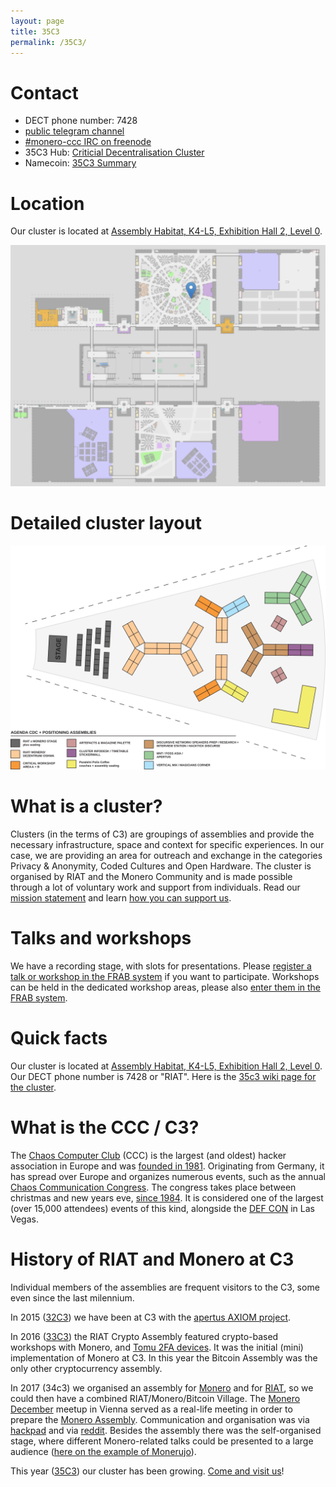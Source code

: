 ```yaml
---
layout: page
title: 35C3
permalink: /35C3/
---
```


# Contact

* DECT phone number: 7428
* [public telegram channel](https://t.me/joinchat/I90xDA5u1mG4jGdveCPdjg)
* [#monero-ccc IRC on freenode](http://webchat.freenode.net/?channels=monero-ccc)
* 35C3 Hub: [Criticial Decentralisation Cluster](https://events.ccc.de/congress/2018/wiki/index.php/Assembly:Critical_Decentralisation_Cluster)
* Namecoin: [35C3 Summary](https://www.namecoin.org/2019/05/08/35c3-summary.html)

# Location

Our cluster is located at [Assembly Habitat, K4-L5, Exhibition Hall 2, Level 0](https://35c3.c3nav.de/l/cdc/@0,479.41,406.58,4.35).

![Critical Decentralisation Cluster at 35C3 - location in the area](/assets/cdc_cluster_area_35c3.png)

# Detailed cluster layout

![Critical Decentralisation Cluster at 35C3 - detail view](/assets/layout.svg)

# What is a cluster?

Clusters (in the terms of C3) are groupings of assemblies and provide the necessary infrastructure, space and context for specific experiences. In our case, we are providing an area for outreach and exchange in the categories Privacy & Anonymity, Coded Cultures and Open Hardware. The cluster is organised by RIAT and the Monero Community and is made possible through a lot of voluntary work and support from individuals. Read our [mission statement](/mission) and learn [how you can support us](/support).

# Talks and workshops

We have a recording stage, with slots for presentations. Please [register a talk or workshop in the FRAB system](http://frab.riat.at) if you want to participate. Workshops can be held in the dedicated workshop areas, please also [enter them in the FRAB system](http://frab.riat.at).

# Quick facts

Our cluster is located at [Assembly Habitat, K4-L5, Exhibition Hall 2, Level 0](https://35c3.c3nav.de/l/cdc/@0,479.41,406.58,4.35).
Our DECT phone number is 7428 or "RIAT".
Here is the [35c3 wiki page for the cluster](https://events.ccc.de/congress/2018/wiki/index.php/Assembly:Critical_Decentralisation_Cluster).

# What is the CCC / C3?
The [Chaos Computer Club](https://www.ccc.de/en/club) (CCC) is the largest (and oldest) hacker association in Europe and was [founded in 1981](https://berlin.ccc.de/~tim/tmp/tuwat-protokoll.pdf). Originating from Germany, it has spread over Europe and organizes numerous events, such as the annual [Chaos Communication Congress](https://en.wikipedia.org/wiki/Chaos_Communication_Congress). The congress takes place between christmas and new years eve, [since 1984](https://events.ccc.de/congress/). It is considered one of the largest (over 15,000 attendees) events of this kind, alongside the [DEF CON](https://defcon.org) in Las Vegas.

# History of RIAT and Monero at C3

Individual members of the assemblies are frequent visitors to the C3, some even since the last milennium.

In 2015 ([32C3](https://media.ccc.de/v/32c3-7355-apertus_axiom)) we have been at C3 with the [apertus AXIOM project](https://eu.axiom-camera.com).

In 2016 ([33C3](https://events.ccc.de/congress/2016/wiki/Assembly:RIAT_Crypto_Lab)) the RIAT Crypto Assembly featured crypto-based workshops with Monero, and [Tomu 2FA devices](https://events.ccc.de/congress/2016/wiki/Projects:Tomu). It was the initial (mini) implementation of Monero at C3. In this year the Bitcoin Assembly was the only other cryptocurrency assembly.

In 2017 (34c3) we organised an assembly for [Monero](https://events.ccc.de/congress/2017/wiki/index.php/Assembly:Monero_Assembly) and for [RIAT](https://events.ccc.de/congress/2017/wiki/index.php/Assembly:RIAT), so we could then have a combined RIAT/Monero/Bitcoin Village. The [Monero December](https://www.meetup.com/Monero-Austria/events/245306598/) meetup in Vienna served as a real-life meeting in order to prepare the [Monero Assembly](https://events.ccc.de/congress/2017/wiki/index.php/Assembly:Monero_Assembly). Communication and organisation was via [hackpad](https://pads.ccc.de/Monero) and via [reddit](https://www.reddit.com/r/Monero/comments/7f8tke/monero_at_the_34c3_share_your_ideas_and_help_to/). Besides the assembly there was the self-organised stage, where different Monero-related talks could be presented to a large audience ([here on the example of Monerujo](https://media.ccc.de/v/34c3-ChaosWest-4-monerujo_android_monero_wallet)).

This year ([35C3](https://events.ccc.de/congress/2018/wiki/index.php/Assembly:Critical_Decentralisation_Cluster)) our cluster has been growing. [Come and visit us](/about)!
